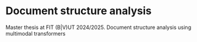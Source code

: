 # Document structure analysis
Master thesis at FIT (B|V)UT 2024/2025. Document structure analysis using multimodal transformers
